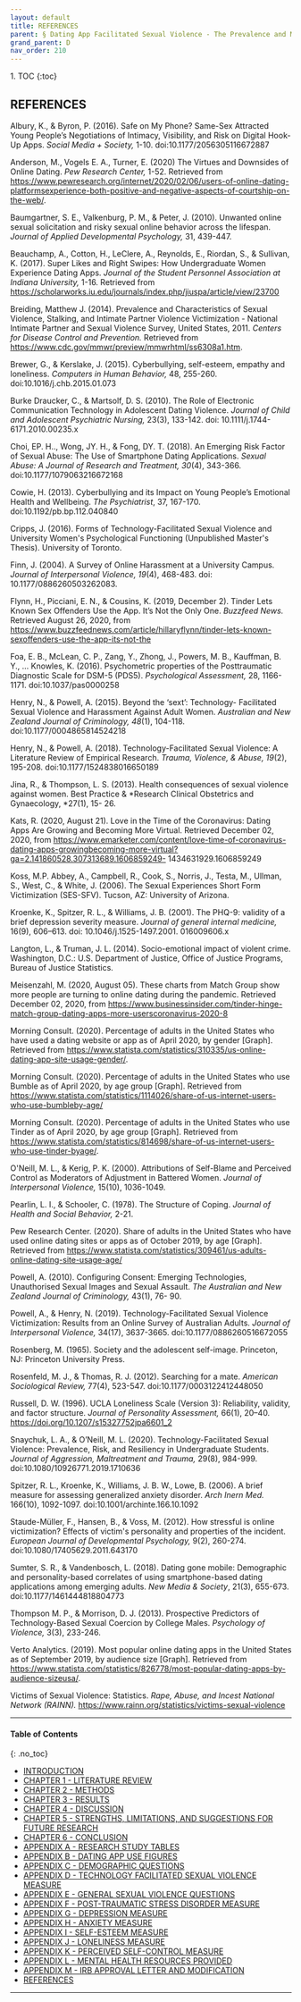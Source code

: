 ```yaml
---
layout: default
title: REFERENCES    
parent: § Dating App Facilitated Sexual Violence - The Prevalence and Mental Health Effects  
grand_parent: D 
nav_order: 210 
---
```

<style>
.dont-break-out {
  /* These are technically the same, but use both */
  overflow-wrap: break-word;
  word-wrap: break-word;

     -ms-word-break: break-all;
  /* This is the dangerous one in WebKit, as it breaks things wherever */
  word-break: break-all;
  /* Instead use this non-standard one: */
  word-break: break-word;
}

.youtube-container {
    position: relative;
    width: 100%;
    height: 0;
    padding-bottom: 56.25%;
}
.youtube-video {
    position: absolute;
    top: 0;
    left: 0;
    width: 100%;
    height: 100%;
}

</style>

<div class="dont-break-out" markdown="1">
1. TOC
{:toc}

## REFERENCES
Albury, K., & Byron, P. (2016). Safe on My Phone? Same-Sex Attracted Young People’s Negotiations of Intimacy, Visibility, and Risk on Digital Hook-Up Apps. *Social Media + Society,* 1-10. doi:10.1177/2056305116672887 

Anderson, M., Vogels E. A., Turner, E. (2020) The Virtues and Downsides of Online Dating. *Pew Research Center,* 1-52. Retrieved from https://www.pewresearch.org/internet/2020/02/06/users-of-online-dating-platformsexperience-both-positive-and-negative-aspects-of-courtship-on-the-web/. 

Baumgartner, S. E., Valkenburg, P. M., & Peter, J. (2010). Unwanted online sexual solicitation and risky sexual online behavior across the lifespan. *Journal of Applied Developmental Psychology,* 31, 439-447.

Beauchamp, A., Cotton, H., LeClere, A., Reynolds, E., Riordan, S., & Sullivan, K. (2017). Super Likes and Right Swipes: How Undergraduate Women Experience Dating Apps. *Journal of the Student Personnel Association at Indiana University,* 1-16. Retrieved from https://scholarworks.iu.edu/journals/index.php/jiuspa/article/view/23700 

Breiding, Matthew J. (2014). Prevalence and Characteristics of Sexual Violence, Stalking, and Intimate Partner Violence Victimization - National Intimate Partner and Sexual Violence Survey, United States, 2011. *Centers for Disease Control and Prevention.* Retrieved from https://www.cdc.gov/mmwr/preview/mmwrhtml/ss6308a1.htm. 

Brewer, G., & Kerslake, J. (2015). Cyberbullying, self-esteem, empathy and loneliness. *Computers in Human Behavior,* 48, 255-260. doi:10.1016/j.chb.2015.01.073 

Burke Draucker, C., & Martsolf, D. S. (2010). The Role of Electronic Communication Technology in Adolescent Dating Violence. *Journal of Child and Adolescent Psychiatric Nursing,* 23(3), 133-142. doi: 10.1111/j.1744-6171.2010.00235.x 

Choi, EP. H.., Wong, JY. H., & Fong, DY. T. (2018). An Emerging Risk Factor of Sexual Abuse: The Use of Smartphone Dating Applications. *Sexual Abuse: A Journal of Research and Treatment, 30*(4), 343-366. doi:10.1177/1079063216672168 

Cowie, H. (2013). Cyberbullying and its Impact on Young People’s Emotional Health and Wellbeing. *The Psychiatrist*, 37, 167-170. doi:10.1192/pb.bp.112.040840 

Cripps, J. (2016). Forms of Technology-Facilitated Sexual Violence and University Women's Psychological Functioning (Unpublished Master's Thesis). University of Toronto. 

Finn, J. (2004). A Survey of Online Harassment at a University Campus. *Journal of Interpersonal Violence, 19*(4), 468-483. doi: 10.1177/0886260503262083. 

Flynn, H., Picciani, E. N., & Cousins, K. (2019, December 2). Tinder Lets Known Sex Offenders Use the App. It’s Not the Only One. *Buzzfeed News.* Retrieved August 26, 2020, from https://www.buzzfeednews.com/article/hillaryflynn/tinder-lets-known-sexoffenders-use-the-app-its-not-the 

Foa, E. B., McLean, C. P., Zang, Y., Zhong, J., Powers, M. B., Kauffman, B. Y., ... Knowles, K. (2016). Psychometric properties of the Posttraumatic Diagnostic Scale for DSM-5 (PDS5). *Psychological Assessment,* 28, 1166-1171. doi:10.1037/pas0000258 

Henry, N., & Powell, A. (2015). Beyond the ‘sext’: Technology- Facilitated Sexual Violence and Harassment Against Adult Women. *Australian and New Zealand Journal of Criminology, 48*(1), 104-118. doi:10.1177/0004865814524218 

Henry, N., & Powell, A. (2018). Technology-Facilitated Sexual Violence: A Literature Review of Empirical Research. *Trauma, Violence, & Abuse, 19*(2), 195-208. doi:10.1177/1524838016650189

Jina, R., & Thompson, L. S. (2013). Health consequences of sexual violence against women. Best Practice & *Research Clinical Obstetrics and Gynaecology, *27(1), 15- 26. 

Kats, R. (2020, August 21). Love in the Time of the Coronavirus: Dating Apps Are Growing and Becoming More Virtual. Retrieved December 02, 2020, from https://www.emarketer.com/content/love-time-of-coronavirus-dating-apps-growingbecoming-more-virtual?ga=2.141860528.307313689.1606859249- 1434631929.1606859249 

Koss, M.P. Abbey, A., Campbell, R., Cook, S., Norris, J., Testa, M., Ullman, S., West, C., & White, J. (2006). The Sexual Experiences Short Form Victimization (SES-SFV). Tucson, AZ: University of Arizona. 

Kroenke, K., Spitzer, R. L., & Williams, J. B. (2001). The PHQ-9: validity of a brief depression severity measure. *Journal of general internal medicine,* 16(9), 606–613. doi: 10.1046/j.1525-1497.2001. 016009606.x 

Langton, L., & Truman, J. L. (2014). Socio-emotional impact of violent crime. Washington, D.C.: U.S. Department of Justice, Office of Justice Programs, Bureau of Justice Statistics. 

Meisenzahl, M. (2020, August 05). These charts from Match Group show more people are turning to online dating during the pandemic. Retrieved December 02, 2020, from https://www.businessinsider.com/tinder-hinge-match-group-dating-apps-more-userscoronavirus-2020-8 

Morning Consult. (2020). Percentage of adults in the United States who have used a dating website or app as of April 2020, by gender [Graph]. Retrieved from https://www.statista.com/statistics/310335/us-online-dating-app-site-usage-gender/.

Morning Consult. (2020). Percentage of adults in the United States who use Bumble as of April 2020, by age group [Graph]. Retrieved from https://www.statista.com/statistics/1114026/share-of-us-internet-users-who-use-bumbleby-age/

Morning Consult. (2020). Percentage of adults in the United States who use Tinder as of April 2020, by age group [Graph]. Retrieved from https://www.statista.com/statistics/814698/share-of-us-internet-users-who-use-tinder-byage/. 

O'Neill, M. L., & Kerig, P. K. (2000). Attributions of Self-Blame and Perceived Control as Moderators of Adjustment in Battered Women. *Journal of Interpersonal Violence,* 15(10), 1036-1049. 

Pearlin, L. I., & Schooler, C. (1978). The Structure of Coping. *Journal of Health and Social Behavior,* 2-21. 

Pew Research Center. (2020). Share of adults in the United States who have used online dating sites or apps as of October 2019, by age [Graph]. Retrieved from https://www.statista.com/statistics/309461/us-adults-online-dating-site-usage-age/ 

Powell, A. (2010). Configuring Consent: Emerging Technologies, Unauthorised Sexual Images and Sexual Assault. *The Australian and New Zealand Journal of Criminology,* 43(1), 76- 90.

Powell, A., & Henry, N. (2019). Technology-Facilitated Sexual Violence Victimization: Results from an Online Survey of Australian Adults. *Journal of Interpersonal Violence,* 34(17), 3637-3665. doi:10.1177/0886260516672055 

Rosenberg, M. (1965). Society and the adolescent self-image. Princeton, NJ: Princeton University Press. 

Rosenfeld, M. J., & Thomas, R. J. (2012). Searching for a mate. *American Sociological Review,* 77(4), 523-547. doi:10.1177/0003122412448050 

Russell, D. W. (1996). UCLA Loneliness Scale (Version 3): Reliability, validity, and factor structure. *Journal of Personality Assessment,* 66(1), 20–40. https://doi.org/10.1207/s15327752jpa6601_2 

Snaychuk, L. A., & O’Neill, M. L. (2020). Technology-Facilitated Sexual Violence: Prevalence, Risk, and Resiliency in Undergraduate Students. *Journal of Aggression, Maltreatment and Trauma,* 29(8), 984-999. doi:10.1080/10926771.2019.1710636 

Spitzer, R. L., Kroenke, K., Williams, J. B. W., Lowe, B. (2006). A brief measure for assessing generalized anxiety disorder. *Arch Inern Med.* 166(10), 1092-1097. doi:10.1001/archinte.166.10.1092 

Staude-Müller, F., Hansen, B., & Voss, M. (2012). How stressful is online victimization? Effects of victim's personality and properties of the incident. *European Journal of Developmental Psychology,* 9(2), 260-274. doi:10.1080/17405629.2011.643170 

Sumter, S. R., & Vandenbosch, L. (2018). Dating gone mobile: Demographic and personality-based correlates of using smartphone-based dating applications among emerging adults. *New Media & Society*, 21(3), 655-673. doi:10.1177/1461444818804773 

Thompson M. P., & Morrison, D. J. (2013). Prospective Predictors of Technology-Based Sexual Coercion by College Males. *Psychology of Violence,* 3(3), 233-246. 

Verto Analytics. (2019). Most popular online dating apps in the United States as of September 2019, by audience size [Graph]. Retrieved from https://www.statista.com/statistics/826778/most-popular-dating-apps-by-audience-sizeusa/. 

Victims of Sexual Violence: Statistics. *Rape, Abuse, and Incest National Network (RAINN).* https://www.rainn.org/statistics/victims-sexual-violence

***

#### Table of Contents
{: .no_toc}

<ul><li> <a href="/docs/behavior/dating-app-facilitated-sexual-violence-the-prevalence-and-mental-health-effects-1/">INTRODUCTION</a></li><li> <a href="/docs/behavior/dating-app-facilitated-sexual-violence-the-prevalence-and-mental-health-effects-2/">CHAPTER 1 - LITERATURE REVIEW</a></li><li> <a href="/docs/behavior/dating-app-facilitated-sexual-violence-the-prevalence-and-mental-health-effects-3/">CHAPTER 2 - METHODS</a></li><li> <a href="/docs/behavior/dating-app-facilitated-sexual-violence-the-prevalence-and-mental-health-effects-4/">CHAPTER 3 - RESULTS</a></li><li> <a href="/docs/behavior/dating-app-facilitated-sexual-violence-the-prevalence-and-mental-health-effects-5/">CHAPTER 4 - DISCUSSION</a></li><li> <a href="/docs/behavior/dating-app-facilitated-sexual-violence-the-prevalence-and-mental-health-effects-6/">CHAPTER 5 - STRENGTHS, LIMITATIONS, AND SUGGESTIONS FOR FUTURE RESEARCH</a></li><li> <a href="/docs/behavior/dating-app-facilitated-sexual-violence-the-prevalence-and-mental-health-effects-7/">CHAPTER 6 - CONCLUSION</a></li><li> <a href="/docs/behavior/dating-app-facilitated-sexual-violence-the-prevalence-and-mental-health-effects-8/">APPENDIX A - RESEARCH STUDY TABLES</a></li><li> <a href="/docs/behavior/dating-app-facilitated-sexual-violence-the-prevalence-and-mental-health-effects-9/">APPENDIX B - DATING APP USE FIGURES</a></li><li> <a href="/docs/behavior/dating-app-facilitated-sexual-violence-the-prevalence-and-mental-health-effects-10/">APPENDIX C - DEMOGRAPHIC QUESTIONS</a></li><li> <a href="/docs/behavior/dating-app-facilitated-sexual-violence-the-prevalence-and-mental-health-effects-11/">APPENDIX D - TECHNOLOGY FACILITATED SEXUAL VIOLENCE MEASURE</a></li><li> <a href="/docs/behavior/dating-app-facilitated-sexual-violence-the-prevalence-and-mental-health-effects-12/">APPENDIX E - GENERAL SEXUAL VIOLENCE QUESTIONS</a></li><li> <a href="/docs/behavior/dating-app-facilitated-sexual-violence-the-prevalence-and-mental-health-effects-13/">APPENDIX F - POST-TRAUMATIC STRESS DISORDER MEASURE</a></li><li> <a href="/docs/behavior/dating-app-facilitated-sexual-violence-the-prevalence-and-mental-health-effects-14/">APPENDIX G - DEPRESSION MEASURE</a></li><li> <a href="/docs/behavior/dating-app-facilitated-sexual-violence-the-prevalence-and-mental-health-effects-15/">APPENDIX H - ANXIETY MEASURE</a></li><li> <a href="/docs/behavior/dating-app-facilitated-sexual-violence-the-prevalence-and-mental-health-effects-16/">APPENDIX I - SELF-ESTEEM MEASURE</a></li><li> <a href="/docs/behavior/dating-app-facilitated-sexual-violence-the-prevalence-and-mental-health-effects-17/">APPENDIX J - LONELINESS MEASURE</a></li><li> <a href="/docs/behavior/dating-app-facilitated-sexual-violence-the-prevalence-and-mental-health-effects-18/">APPENDIX K - PERCEIVED SELF-CONTROL MEASURE</a></li><li> <a href="/docs/behavior/dating-app-facilitated-sexual-violence-the-prevalence-and-mental-health-effects-19/">APPENDIX L - MENTAL HEALTH RESOURCES PROVIDED</a></li><li> <a href="/docs/behavior/dating-app-facilitated-sexual-violence-the-prevalence-and-mental-health-effects-20/">APPENDIX M - IRB APPROVAL LETTER AND MODIFICATION</a></li><li> <a href="/docs/behavior/dating-app-facilitated-sexual-violence-the-prevalence-and-mental-health-effects-21/">REFERENCES</a></li></ul>

***

</div>
